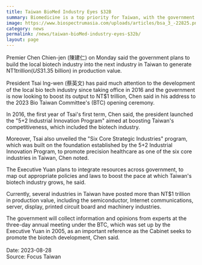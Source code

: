 ```yaml
---
title: Taiwan BioMed Industry Eyes $32B
summary: Biomedicine is a top priority for Taiwan, with the government aiming to position the country as the leading hub for biomedical research and development in the Asia-Pacific region. 
image: https://www.biospectrumasia.com/uploads/articles/bsa_3_-22825.png
category: news
permalink: /news/taiwan-bioMed-industry-eyes-$32b/
layout: page
---
```


Premier Chen Chien-jen (陳建仁) on Monday said the government plans to build the local biotech industry into the next industry in Taiwan to generate NT$1 trillion (US$31.35 billion) in production value.

President Tsai Ing-wen (蔡英文) has paid much attention to the development of the local bio tech industry since taking office in 2016 and the government is now looking to boost its output to NT$1 trillion, Chen said in his address to the 2023 Bio Taiwan Committee's (BTC) opening ceremony.

In 2016, the first year of Tsai's first term, Chen said, the president launched the "5+2 Industrial Innovation Program" aimed at boosting Taiwan's competitiveness, which included the biotech industry.

Moreover, Tsai also unveiled the "Six Core Strategic Industries" program, which was built on the foundation established by the 5+2 Industrial Innovation Program, to promote precision healthcare as one of the six core industries in Taiwan, Chen noted.

The Executive Yuan plans to integrate resources across government, to map out appropriate policies and laws to boost the pace at which Taiwan's biotech industry grows, he said.

Currently, several industries in Taiwan have posted more than NT$1 trillion in production value, including the semiconductor, Internet communications, server, display, printed circuit board and machinery industries.

The government will collect information and opinions from experts at the three-day annual meeting under the BTC, which was set up by the Executive Yuan in 2005, as an important reference as the Cabinet seeks to promote the biotech development, Chen said. 
<br/>
<br/>
Date: 2023-08-28
<br/>
Source: Focus Taiwan
